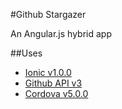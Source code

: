 #Github Stargazer

An Angular.js hybrid app

##Uses

- [Ionic v1.0.0](http://ionicframework.com/)
- [Github API v3](https://developer.github.com/v3/)
- [Cordova v5.0.0](https://cordova.apache.org/)